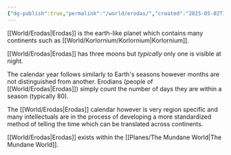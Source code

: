 ```yaml
---
{"dg-publish":true,"permalink":"/world/erodas/","created":"2025-05-02T10:40:28.709-07:00"}
---
```


[[World/Erodas\|Erodas]] is the earth-like planet which contains many continents such as [[World/Korlornium/Korlornium\|Korlornium]].

[[World/Erodas\|Erodas]] has three moons but *typically* only one is visible at night. 

The calendar year follows similarly to Earth's seasons however months are not distinguished from another. Erodians (people of [[World/Erodas\|Erodas]]) simply count the number of days they are within a season (typically 80). 

The [[World/Erodas\|Erodas]] calendar however is very region specific and many intellectuals are in the process of developing a more standardized method of telling the time which can be translated across continents. 

[[World/Erodas\|Erodas]] exists within the [[Planes/The Mundane World\|The Mundane World]].
